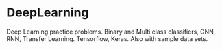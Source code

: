 # DeepLearning
Deep Learning practice problems. Binary and Multi class classifiers, CNN, RNN, Transfer Learning. Tensorflow, Keras. Also with sample data sets. 
